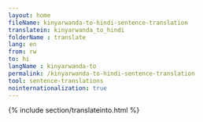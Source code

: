 ```yaml
---
layout: home
fileName: kinyarwanda-to-hindi-sentence-translation
translatein: kinyarwanda_to_hindi
folderName : translate
lang: en
from: rw
to: hi
langName : kinyarwanda-to
permalink: /kinyarwanda-to-hindi-sentence-translation
tool: sentence-translations
nointernationalization: true
---
```

{% include section/translateinto.html %}
